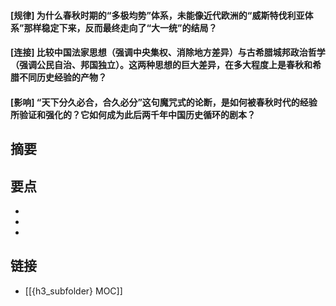 #### [规律] 为什么春秋时期的“多极均势”体系，未能像近代欧洲的“威斯特伐利亚体系”那样稳定下来，反而最终走向了“大一统”的结局？


#### [连接] 比较中国法家思想（强调中央集权、消除地方差异）与古希腊城邦政治哲学（强调公民自治、邦国独立）。这两种思想的巨大差异，在多大程度上是春秋和希腊不同历史经验的产物？


#### [影响] “天下分久必合，合久必分”这句魔咒式的论断，是如何被春秋时代的经验所验证和强化的？它如何成为此后两千年中国历史循环的剧本？


## 摘要


## 要点

- 
- 
- 

## 链接

- [[{h3_subfolder} MOC]]
